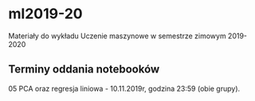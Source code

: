 # ml2019-20
Materiały do wykładu Uczenie maszynowe w semestrze zimowym 2019-2020

## Terminy oddania notebooków
05 PCA oraz regresja liniowa - 10.11.2019r, godzina 23:59 (obie grupy).
